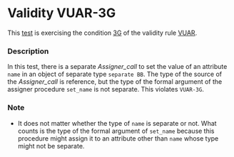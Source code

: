 # Validity VUAR-3G

This [test](.) is exercising the condition [3G](../Readme.md) of the validity rule [VUAR](../../vuar/Readme.md).

### Description

In this test, there is a separate *Assigner\_call* to set the value of an attribute `name` in an object of separate type `separate BB`. The type of the source of the *Assigner\_call* is reference, but the type of the formal argument of the assigner procedure `set_name` is not separate. This violates `VUAR-3G`.

### Note

* It does not matter whether the type of `name` is separate or not. What counts is the type of the formal argument of `set_name` because this procedure might assign it to an attribute other than `name` whose type might not be separate.
